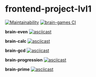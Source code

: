 # frontend-project-lvl1  

[![Maintainability](https://api.codeclimate.com/v1/badges/fc6d30b6c1ef03eb4ce4/maintainability)](https://codeclimate.com/github/yigres/frontend-project-lvl1/maintainability)
[![brain-games CI](https://github.com/yigres/frontend-project-lvl1/workflows/brain-games%20CI/badge.svg)](https://github.com/yigres/frontend-project-lvl1/actions)
    
**brain-even**
[![asciicast](https://asciinema.org/a/359811.svg)](https://asciinema.org/a/359811)
    
**brain-calc**
[![asciicast](https://asciinema.org/a/360037.svg)](https://asciinema.org/a/360037)
    
**brain-gcd**
[![asciicast](https://asciinema.org/a/360049.svg)](https://asciinema.org/a/360049)

**brain-progression**
[![asciicast](https://asciinema.org/a/360067.svg)](https://asciinema.org/a/360067)

**brain-prime**
[![asciicast](https://asciinema.org/a/360146.svg)](https://asciinema.org/a/360146)
